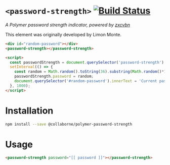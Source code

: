 # `<password-strength>` [![Build Status](https://travis-ci.org/Collaborne/polymer-password-strength.svg?branch=master)](https://travis-ci.org/Collaborne/polymer-password-strength)

_A Polymer password strength indicator, powered by [zxcvbn](https://github.com/dropbox/zxcvbn)_

This element was originally developed by Limon Monte.

```html
<div id="random-password"></div>
<password-strength></password-strength>

<script>
  const passwordStrength = document.querySelector('password-strength')
  setInterval(() => {
    const random = Math.random().toString(36).substring(Math.random()*10);
    passwordStrength.password = random;
    document.querySelector('#random-password').innerText = 'Current password: ' + random;
  }, 1000);
</script>
```


# Installation

```bash
npm install --save @collaborne/polymer-password-strength
```

# Usage

```html
<password-strength password="[[ password ]]"></password-strength>
```
